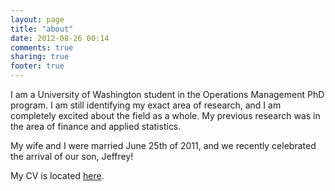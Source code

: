 ```yaml
---
layout: page
title: "about"
date: 2012-08-26 00:14
comments: true
sharing: true
footer: true
---
```


I am a University of Washington student in the Operations Management PhD program. I am still identifying my exact area of research, and I am completely excited about the field as a whole. My previous research was in the area of finance and applied statistics.

My wife and I were married June 25th of 2011, and we recently celebrated the arrival of our son, Jeffrey!

My CV is located [here](http://steve.planetbarr.com/resume).
